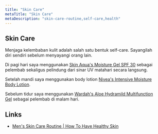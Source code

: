 ```yaml
---
title: "Skin Care"
metaTitle: "Skin Care"
metaDescription: "skin-care-routine,self-care,health"
---
```


## Skin Care

Menjaga kelembaban kulit adalah salah satu bentuk self-care. Sayangilah diri sendiri sebelum menyayangi orang lain.

Di pagi hari saya menggunakan [Skin Aqua's Moisture Gel SPF 30](https://www.sociolla.com/skin-care/7363-moisture-gel.html) sebagai pelembab sekaligus pelindung dari sinar UV matahari secara langsung.

Setelah mandi saya menggunakan body lotion [Nivea's Intensive Moisture Body Lotion](https://www.nivea.co.id/produk/nivea-intensive-moisture-body-lotion-200ml-89997770000110048.html).

Sebelum tidur saya menggunakan [Wardah's Aloe Hydramild Multifunction Gel](https://www.sociolla.com/bath-body/3398-hydrating-aloe-vera-gel-100ml.html) sebagai pelembab di malam hari.

## Links

- [Men's Skin Care Routine | How To Have Healthy Skin](https://www.youtube.com/watch?v=sI1cr4hLkwM)
